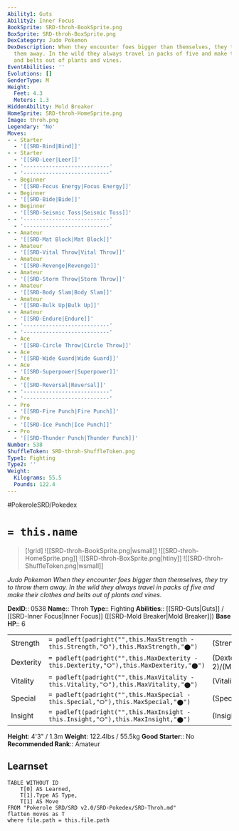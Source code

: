 ```yaml
---
Ability1: Guts
Ability2: Inner Focus
BookSprite: SRD-throh-BookSprite.png
BoxSprite: SRD-throh-BoxSprite.png
DexCategory: Judo Pokemon
DexDescription: When they encounter foes bigger than themselves, they try to throw
  them away. In the wild they always travel in packs of five and make their clothes
  and belts out of plants and vines.
EventAbilities: ''
Evolutions: []
GenderType: M
Height:
  Feet: 4.3
  Meters: 1.3
HiddenAbility: Mold Breaker
HomeSprite: SRD-throh-HomeSprite.png
Image: throh.png
Legendary: 'No'
Moves:
- - Starter
  - '[[SRD-Bind|Bind]]'
- - Starter
  - '[[SRD-Leer|Leer]]'
- - '---------------------------'
  - '---------------------------'
- - Beginner
  - '[[SRD-Focus Energy|Focus Energy]]'
- - Beginner
  - '[[SRD-Bide|Bide]]'
- - Beginner
  - '[[SRD-Seismic Toss|Seismic Toss]]'
- - '---------------------------'
  - '---------------------------'
- - Amateur
  - '[[SRD-Mat Block|Mat Block]]'
- - Amateur
  - '[[SRD-Vital Throw|Vital Throw]]'
- - Amateur
  - '[[SRD-Revenge|Revenge]]'
- - Amateur
  - '[[SRD-Storm Throw|Storm Throw]]'
- - Amateur
  - '[[SRD-Body Slam|Body Slam]]'
- - Amateur
  - '[[SRD-Bulk Up|Bulk Up]]'
- - Amateur
  - '[[SRD-Endure|Endure]]'
- - '---------------------------'
  - '---------------------------'
- - Ace
  - '[[SRD-Circle Throw|Circle Throw]]'
- - Ace
  - '[[SRD-Wide Guard|Wide Guard]]'
- - Ace
  - '[[SRD-Superpower|Superpower]]'
- - Ace
  - '[[SRD-Reversal|Reversal]]'
- - '---------------------------'
  - '---------------------------'
- - Pro
  - '[[SRD-Fire Punch|Fire Punch]]'
- - Pro
  - '[[SRD-Ice Punch|Ice Punch]]'
- - Pro
  - '[[SRD-Thunder Punch|Thunder Punch]]'
Number: 538
ShuffleToken: SRD-throh-ShuffleToken.png
Type1: Fighting
Type2: ''
Weight:
  Kilograms: 55.5
  Pounds: 122.4
---
```


#PokeroleSRD/Pokedex

# `= this.name`

> [!grid]
> ![[SRD-throh-BookSprite.png|wsmall]]
> ![[SRD-throh-HomeSprite.png]]
> ![[SRD-throh-BoxSprite.png|htiny]]
> ![[SRD-throh-ShuffleToken.png|wsmall]]


*Judo Pokemon*
*When they encounter foes bigger than themselves, they try to throw them away. In the wild they always travel in packs of five and make their clothes and belts out of plants and vines.*

**DexID**:: 0538
**Name**:: Throh
**Type**:: Fighting
**Abilities**:: [[SRD-Guts|Guts]] / [[SRD-Inner Focus|Inner Focus]] ([[SRD-Mold Breaker|Mold Breaker]])
**Base HP**:: 6

|           |                                                                                        |                                          |
| --------- | -------------------------------------------------------------------------------------- | ---------------------------------------- |
| Strength  | `= padleft(padright("",this.MaxStrength - this.Strength,"⭘"),this.MaxStrength,"⬤")`    | (Strength::3)/(MaxStrength::7)   |
| Dexterity | `= padleft(padright("",this.MaxDexterity - this.Dexterity,"⭘"),this.MaxDexterity,"⬤")` | (Dexterity:: 2)/(MaxDexterity::4) |
| Vitality  | `= padleft(padright("",this.MaxVitality - this.Vitality,"⭘"),this.MaxVitality,"⬤")`    | (Vitality::2)/(MaxVitality::5)   |
| Special   | `= padleft(padright("",this.MaxSpecial - this.Special,"⭘"),this.MaxSpecial,"⬤")`       | (Special::1)/(MaxSpecial::3)     |
| Insight   | `= padleft(padright("",this.MaxInsight - this.Insight,"⭘"),this.MaxInsight,"⬤")`       | (Insight::2)/(MaxInsight::5)     |

**Height**: 4'3" / 1.3m
**Weight**: 122.4lbs / 55.5kg
**Good Starter**:: No
**Recommended Rank**:: Amateur

## Learnset

```dataview
TABLE WITHOUT ID
    T[0] AS Learned,
    T[1].Type AS Type,
    T[1] AS Move
FROM "Pokerole SRD/SRD v2.0/SRD-Pokedex/SRD-Throh.md"
flatten moves as T
where file.path = this.file.path
```
